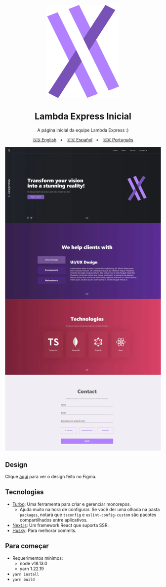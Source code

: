 <div align="center" justify="center">

![Logo](/logo1.png?raw=true)

# Lambda Express Inicial

<p>A página inicial da equipe Lambda Express :)</p>

[🇬🇧 English](/README.md)&nbsp;&nbsp; • &nbsp;&nbsp;
[🇪🇸 Español](/README.es.md)&nbsp;&nbsp; • &nbsp;&nbsp;
[🇧🇷 Português](/README.pt-BR.md)

![Lambda Express](/lambda_optimized.webp?raw=true)

</div>

## Design

Clique [aqui](https://www.figma.com/file/Z1WRcmXUHNp00NRRJ1nBkz/Lambda-Express?node-id=30%3A5&t=xv1YlWnsmdj6Jeqq-1) para ver o design feito no Figma.

## Tecnologias

- [Turbo](https://turbo.build/): Uma ferramenta para criar e gerenciar monorepos.
    - Ajuda muito na hora de configurar. Se você der uma olhada na pasta `packages`, notará que `tsconfig` e `eslint-config-custom` são pacotes compartilhados entre aplicativos.
- [Next.js](https://nextjs.org/): Um framework React que suporta SSR.
- [Husky](https://www.npmjs.com/package/husky): Para melhorar commits.

## Para começar

- Requerimentos mínimos:
    - node v18.13.0
    - yarn 1.22.19
- `yarn install`
- `yarn build`

